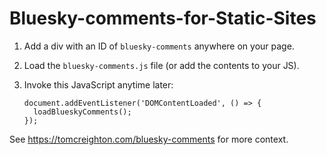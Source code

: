 # Bluesky-comments-for-Static-Sites

1. Add a div with an ID of `bluesky-comments` anywhere on your page.
2. Load the `bluesky-comments.js` file (or add the contents to your JS).
3. Invoke this JavaScript anytime later:

   ```
   document.addEventListener('DOMContentLoaded', () => {
     loadBlueskyComments();
   });
   ```

See https://tomcreighton.com/bluesky-comments for more context.
